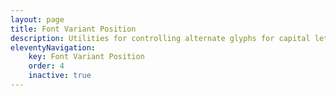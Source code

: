 ```yaml
---
layout: page
title: Font Variant Position
description: Utilities for controlling alternate glyphs for capital letters.
eleventyNavigation:
    key: Font Variant Position
    order: 4
    inactive: true
---
```

